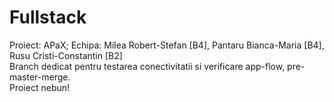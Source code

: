 # Fullstack
Proiect: APaX; Echipa: Milea Robert-Stefan [B4], Pantaru Bianca-Maria [B4], Rusu Cristi-Constantin [B2]  
Branch dedicat pentru testarea conectivitatii si verificare app-flow, pre-master-merge.  
Proiect nebun!
